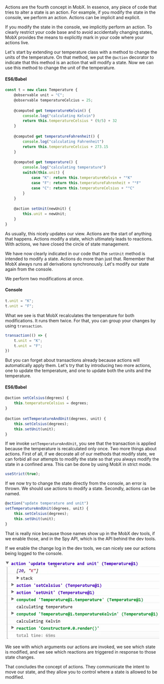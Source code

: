 Actions are the fourth concept in MobX. In essence, any piece of code that tries to alter a state is an action. For example, if you modify the state in the console, we perform an action. Actions can be implicit and explicit.

If you modify the state in the console, we implicitly perform an action. To clearly restrict your code base and to avoid accidentally changing states, MobX provides the means to explicitly mark in your code where your actions live.

Let's start by extending our temperature class with a method to change the units of the temperature. On that method, we put the `@action` decorator to indicate that this method is an action that will modify a state. Now we can use this method to change the unit of the temperature.

#### ES6/Babel
```javascript
const t = new class Temperature {
    @observable unit = "C";
    @observable temperatureCelcius = 25;

    @computed get temperatureKelvin() {
        console.log("calculating Kelvin")
        return this.temperatureCelsius * (9/5) + 32
    }

    @computed get temperatureFahrenheit() {
        console.log("calculating Fahrenheit")
        return this.temperatureCelcius + 273.15
    }

    @computed get temperature() {
        console.log("calculating temperature")
        switch(this.unit) {
            case "K": return this.temperatureKelvin + "°K"
            case "F": return this.temperatureFahrenheit + "°F"
            case "C": return this.temperatureCelsius + "°C"
        }
    }

    @action setUnit(newUnit) {
        this.unit = newUnit;
    }
}
```

As usually, this nicely updates our view. Actions are the start of anything that happens. Actions modify a state, which ultimately leads to reactions. With actions, we have closed the circle of state management.

We have now clearly indicated in our code that the `setUnit` method is intended to modify a state. Actions do more than just that. Remember that MobX always runs all derivations synchronously. Let's modify our state again from the console.

We perform two modifications at once. 

#### Console
```javascript
t.unit = "K";
t.unit = "F";
```

What we see is that MobX recalculates the temperature for both modifications. It runs them twice. For that, you can group your changes by using `transaction`.

```javascript
transaction(() => {
    t.unit = "K";
    t.unit = "F";
})
```

But you can forget about transactions already because actions will automatically apply them. Let's try that by introducing two more actions, one to update the temperature, and one to update both the units and the temperature.

#### ES6/Babel
```javascript
@action setCelsius(degrees) {
    this.temperatureCelsius = degrees;
}

@action setTemperatureAndUnit(degrees, unit) {
    this.setCelsius(degrees);
    this.setUnit(unit);
}
```

If we invoke `setTemperatureAndUnit`, you see that the transaction is applied because the temperature is recalculated only once. Two more things about actions. First of all, if we decorate all of our methods that modify state, we can forbid all our attempts to modify the state so that you always modify the state in a confined area. This can be done by using MobX in strict mode.

```javascript
useStrict(true);
```

If we now try to change the state directly from the console, an error is thrown. We should use actions to modify a state. Secondly, actions can be named. 

```javascript
@action("update temperature and unit")
setTemperatureAndUnit(degrees, unit) {
    this.setCelsius(degrees);
    this.setUnit(unit);
}
```

That is really nice because those names show up in the MobX dev tools, if we enable those, and in the Spy API, which is the API behind the dev tools.

If we enable the change log in the dev tools, we can nicely see our actions being logged to the console. 

![Actions being logged to the console](../images/react-use-mobx-actions-to-change-and-guard-state-actions-being-logged-to-console.png)

We see with which arguments our actions are invoked, we see which state is modified, and we see which reactions are triggered in response to those state changes.

That concludes the concept of actions. They communicate the intent to move our state, and they allow you to control where a state is allowed to be modified.